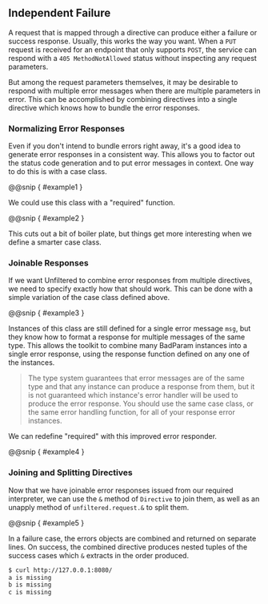 Independent Failure
-------------------

A request that is mapped through a directive can produce either a
failure or success response. Usually, this works the way you
want. When a `PUT` request is received for an endpoint that only
supports `POST`, the service can respond with a `405 MethodNotAllowed`
status without inspecting any request parameters.

But among the request parameters themselves, it may be desirable to
respond with multiple error messages when there are multiple
parameters in error. This can be accomplished by combining directives
into a single directive which knows how to bundle the error responses.

### Normalizing Error Responses

Even if you don't intend to bundle errors right away, it's a good idea
to generate error responses in a consistent way. This allows you to
factor out the status code generation and to put error messages in
context. One way to do this is with a case class.

@@snip [ ](../../main/scala/07/e.scala) { #example1 }

We could use this class with a "required" function.

@@snip [ ](../../main/scala/07/e.scala) { #example2 }

This cuts out a bit of boiler plate, but things get more interesting
when we define a smarter case class.

### Joinable Responses

If we want Unfiltered to combine error responses from multiple
directives, we need to specify exactly how that should work. This can
be done with a simple variation of the case class defined above.

@@snip [ ](../../main/scala/07/e.scala) { #example3 }

Instances of this class are still defined for a single error message
`msg`, but they know how to format a response for multiple messages of
the same type. This allows the toolkit to combine many BadParam
instances into a single error response, using the response function
defined on any one of the instances.

> The type system guarantees that error messages are of the same type
  and that any instance can produce a response from them, but it is
  not guaranteed which instance's error handler will be used to
  produce the error response. You should use the same case class, or
  the same error handling function, for all of your response error
  instances.

We can redefine "required" with this improved error responder.

@@snip [ ](../../main/scala/07/e.scala) { #example4 }

### Joining and Splitting Directives

Now that we have joinable error responses issued from our required
interpreter, we can use the `&` method of `Directive` to join them, as
well as an unapply method of `unfiltered.request.&` to split them.

@@snip [ ](../../main/scala/07/e.scala) { #example5 }

In a failure case, the errors objects are combined and returned on
separate lines. On success, the combined directive produces nested
tuples of the success cases which `&` extracts in the order produced.

```sh
$ curl http://127.0.0.1:8080/
a is missing
b is missing
c is missing
```
